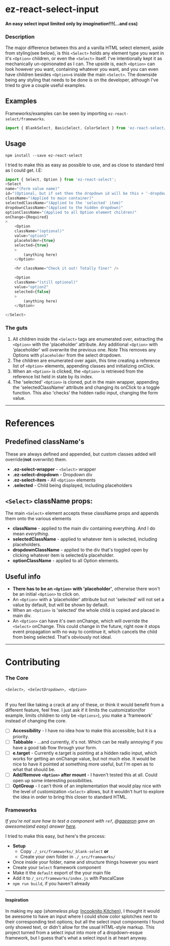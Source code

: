 # ez-react-select-input
#### An easy select input limited only by *imagination*!!!(...and css)

### Description
The major difference between this and a vanilla HTML select element, aside from styling(see below), is this `<Select>` holds any element type you want in it's `<Option>` children, or even the `<Select>` itself. I've intentionally kept it as mechanically un-opinionated as I can. 
The upside is, each `<Option>` can look however you want, containing whatever you want, and you can even have children besides `<Option>`s inside the main `<Select>`.
The downside being any styling that needs to be done is on the developer, although I've tried to give a couple useful examples. 

## Examples
Frameworks/examples can be seen by importing `ez-react-select/frameworks`. 
``` javascript
import { BlankSelect, BasicSelect, ColorSelect } from 'ez-react-select/frameworks';
```

## Usage
`npm install --save ez-react-select`

I tried to make this as easy as possible to use, and as close to standard html as I could get. I.E:
```javascript
import { Select, Option } from 'ez-react-select';
<Select
name="(Form value name)"
id="(Optional, but if set then the dropdown id will be this + '-dropdown')"
className="(Applied to main container)"
selectedClassName="(Applied to the 'selected' item)"
dropdownClassName="(Applied to the hidden dropdown)"
optionClassName="(Applied to all Option element children)"
onChange={Required}
>
    <Option
    className="(optional)"
    value="option1"
    placeholder={true}
    selected={true}
    >
        (anything here)
    </Option>

    <hr className="Check it out! Totally fine!" />

    <Option
    className="(still optional)"
    value="option2"
    selected={false}
    >
        (anything here)
    </Option>

</Select>
```

### The guts
1. All children inside the `<Select>` tags are enumerated over, extracting the `<Option>` with the 'placeholder' attribute. Any additional `<Option>` with 'placeholder' will overwrite the previous one. *Note* This removes any Options with `placeholder` from the select dropdown.
2. The children are enumerated over again, this time creating a reference list of `<Option>` elements, appending classes and initializing onClick. 
3. When an `<Option>` is clicked, the `<Option>` is retrieved from the reference list held in state by its index. 
4. The 'selected' `<Option>` is cloned, put in the main wrapper, appending the 'selectedClassName' attribute and changing its onClick to a toggle function. This also 'checks' the hidden radio input, changing the form value.

--- 

# References
## Predefined className's
These are always defined and appended, but custom classes added will override(**not** over*write*) them.
* **.ez-select-wrapper** - `<Select>` wrapper
* **.ez-select-dropdown** - Dropdown div
* **.ez-select-item** - All `<Option>` elements
* **.selected** - Child being displayed, including placeholders

## `<Select>` className props: 
The main `<Select>` element accepts these className props and appends them onto the various elements
* **className** - applied to the main div containing everything. And I do mean *everything*. 
* **selectedClassName** - applied to whatever item is selected, including placeholders.
* **dropdownClassName** - applied to the div that's toggled open by clicking whatever item is selected/a placeholder.
* **optionClassName** - applied to all Option elements.

## Useful info
- **There has to be an `<Option>` with 'placeholder'**, otherwise there won't be an initial `<Option>` to click on. 
- An `<Option>` with a 'placeholder' attribute but not 'selected' will not set a value by default, but will be shown by default.
- When an `<Option>` is 'selected' the whole child is copied and placed in main div.
- An `<Option>` can have it's own onChange, which will override the `<Select>` onChange. This could change in the future, right now it stops event propagation with no way to continue it, which cancels the child from being selected. That's obviously not ideal.

---

# Contributing

### The Core
###### `<Select>, <SelectDropdown>, <Option>`
If you feel like taking a crack at any of these, or think it would benefit from a different feature, feel free. 
I just ask if it limits the customization(for example, limits children to only be `<Options>`), you make a 'framework' instead of changing the core.
* [ ] **Accessibility** - I have no idea how to make this accessible; but it is a priority.
* [ ] **Tabbable** - ...and currently, it's not. Which can be really annoying if you have a good tab flow through your form.
* [ ] **e.target** - Currently e.target is pointing at a hidden radio input, which works for getting an onChange value, but not much else. It would be nice to have it pointed at something more useful, but I'm open as to what that should be.
* [ ] **Add/Remove `<Option>` after mount** - I haven't tested this at all. Could open up some interesting possibilities.
* [ ] **OptGroup** - I can't think of an implementation that would play nice with the level of customization `<Select>` allows, but it wouldn't hurt to explore the idea in order to bring this closer to standard HTML.

### Frameworks
*If you're not sure how to test a component with  `ref`, @[gaearon](https://github.com/gaearon) gave an awesome(and easy) answer [here](https://stackoverflow.com/questions/31169760/how-to-avoid-react-loading-twice-with-webpack-when-developing).*

I tried to make this easy, but here's the process:
* **Setup**
  * Copy `./_src/frameworks/_blank-select` **or**
  * Create your own folder in `./_src/frameworks/`
* Once inside your folder, name and structure things however you want
* Create your `Select` framework component
* Make it the `default` export of the your main file
* Add it to `/_src/frameworks/index.js` with PascalCase
* `npm run build`, if you haven't already

---

#### Inspiration
In making my app (*shameless plug:* [Incooknito Kitchen](https://incooknito-kitchen.herokuapp.com)), I thought it would be awesome to have an input where I could show color splotches next to their corresponding text options; but all the select input components I found only showed text, or didn't allow for the usual HTML-style markup.
This project turned from a select input into more of a dropdown-esque framework, but I guess that's what a select input is at heart anyway.
